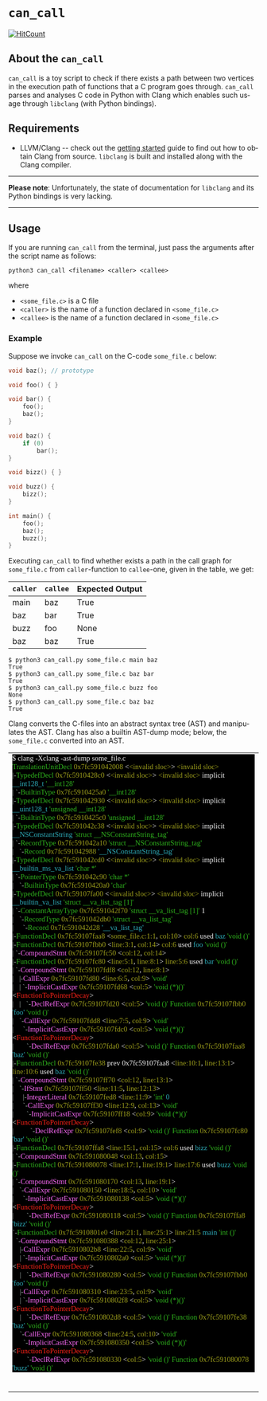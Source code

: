 
# `can_call`

[![HitCount](http://hits.dwyl.com/mc-sdn/can_call.svg)](http://hits.dwyl.com/mc-sdn/can_call)



## About the `can_call`

`can_call` is a toy script to check if there exists a path between two vertices in the execution path of functions that a C program goes through.
`can_call` parses and analyses C code in Python with Clang which enables such usage through `libclang` (with Python bindings).


## Requirements

* LLVM/Clang -- check out the [getting
  started](http://clang.llvm.org/get_started.html) guide to find out how to obtain Clang from source. `libclang` is
  built and installed along with the Clang compiler.

----

**Please note**: Unfortunately, the state of documentation for `libclang` and its Python bindings is very lacking. 

----


## Usage

If you are running `can_call` from the terminal, just pass the arguments after the script name as follows:

```console
python3 can_call <filename> <caller> <callee>
```
where

- `<some_file.c>` is a C file
- `<caller>` is the name of a function declared in `<some_file.c>`
- `<callee>` is the name of a function declared in `<some_file.c>`

### Example


Suppose we invoke `can_call` on the C-code `some_file.c` below: 

```c
void baz(); // prototype

void foo() { }

void bar() {
    foo();
    baz();
}

void baz() {
    if (0)
        bar();
}

void bizz() { }

void buzz() {
    bizz();
}

int main() {
    foo();
    baz();
    buzz();
}
```

Executing `can_call` to find whether exists a path in the call graph for `some_file.c` from `caller`-function to `callee`-one, given in the table, we get:

| `caller`    | `callee` | Expected Output   |
| ----------- | ---------|----------|
| main        | baz      | True      |
| baz         | bar      | True      |
| buzz        | foo      | None      |
| baz         | baz      | True      |


```console
$ python3 can_call.py some_file.c main baz
True
$ python3 can_call.py some_file.c baz bar
True
$ python3 can_call.py some_file.c buzz foo
None
$ python3 can_call.py some_file.c baz baz
True
```

Clang converts the C-files into an abstract syntax tree (AST) and manipulates the AST. 
Clang has also a builtin AST-dump mode; below, the `some_file.c` converted into an AST.


<table>
    <tr>
        <td>
        <html>

<head>
<meta http-equiv=Content-Type content="text/html; charset=utf-8">
<meta name=Generator content="Microsoft Word 15 (filtered)">
<style>
<!--
 /* Font Definitions */
 @font-face
	{font-family:"Cambria Math";
	panose-1:2 4 5 3 5 4 6 3 2 4;}
@font-face
	{font-family:Calibri;
	panose-1:2 15 5 2 2 2 4 3 2 4;}
@font-face
	{font-family:Menlo;
	panose-1:2 11 6 9 3 8 4 2 2 4;}
 /* Style Definitions */
 p.MsoNormal, li.MsoNormal, div.MsoNormal
	{margin:0cm;
	font-size:12.0pt;
	font-family:"Calibri",sans-serif;}
.MsoChpDefault
	{font-family:"Calibri",sans-serif;}
 /* Page Definitions */
 @page WordSection1
	{size:1191.0pt 842.0pt;
	margin:72.0pt 72.0pt 72.0pt 72.0pt;}
div.WordSection1
	{page:WordSection1;}
-->
</style>

</head>

<body lang=EN-GB style='word-wrap:break-word'>

<div class=WordSection1>

<p class=MsoNormal style='background:black;text-autospace:none'><span
style='font-size:11.0pt;font-family:Menlo;color:#F2F2F2'>$ clang -Xclang
-ast-dump some_file.c</span></p>

<p class=MsoNormal style='background:black;text-autospace:none'><span
style='font-size:11.0pt;font-family:Menlo;color:#2FB41D'>TranslationUnitDecl</span><span
style='font-size:11.0pt;font-family:Menlo;color:#9FA01C'> 0x7fc591042008</span><span
style='font-size:11.0pt;font-family:Menlo;color:#F2F2F2'> &lt;</span><span
style='font-size:11.0pt;font-family:Menlo;color:#9FA01C'>&lt;invalid sloc&gt;</span><span
style='font-size:11.0pt;font-family:Menlo;color:#F2F2F2'>&gt; </span><span
style='font-size:11.0pt;font-family:Menlo;color:#9FA01C'>&lt;invalid sloc&gt;</span></p>

<p class=MsoNormal style='background:black;text-autospace:none'><span
style='font-size:11.0pt;font-family:Menlo;color:#A2AFAB'>|-</span><span
style='font-size:11.0pt;font-family:Menlo;color:#2FB41D'>TypedefDecl</span><span
style='font-size:11.0pt;font-family:Menlo;color:#9FA01C'> 0x7fc5910428c0</span><span
style='font-size:11.0pt;font-family:Menlo;color:#F2F2F2'> &lt;</span><span
style='font-size:11.0pt;font-family:Menlo;color:#9FA01C'>&lt;invalid sloc&gt;</span><span
style='font-size:11.0pt;font-family:Menlo;color:#F2F2F2'>&gt; </span><span
style='font-size:11.0pt;font-family:Menlo;color:#9FA01C'>&lt;invalid sloc&gt;</span><span
style='font-size:11.0pt;font-family:Menlo;color:#F2F2F2'> implicit</span><span
style='font-size:11.0pt;font-family:Menlo;color:#2EAEBB'> __int128_t</span><span
style='font-size:11.0pt;font-family:Menlo;color:#F2F2F2'> </span><span
style='font-size:11.0pt;font-family:Menlo;color:#2FB41D'>'__int128'</span></p>

<p class=MsoNormal style='background:black;text-autospace:none'><span
style='font-size:11.0pt;font-family:Menlo;color:#A2AFAB'>| `-</span><span
style='font-size:11.0pt;font-family:Menlo;color:#2FB41D'>BuiltinType</span><span
style='font-size:11.0pt;font-family:Menlo;color:#9FA01C'> 0x7fc5910425a0</span><span
style='font-size:11.0pt;font-family:Menlo;color:#F2F2F2'> </span><span
style='font-size:11.0pt;font-family:Menlo;color:#2FB41D'>'__int128'</span></p>

<p class=MsoNormal style='background:black;text-autospace:none'><span
style='font-size:11.0pt;font-family:Menlo;color:#A2AFAB'>|-</span><span
style='font-size:11.0pt;font-family:Menlo;color:#2FB41D'>TypedefDecl</span><span
style='font-size:11.0pt;font-family:Menlo;color:#9FA01C'> 0x7fc591042930</span><span
style='font-size:11.0pt;font-family:Menlo;color:#F2F2F2'> &lt;</span><span
style='font-size:11.0pt;font-family:Menlo;color:#9FA01C'>&lt;invalid sloc&gt;</span><span
style='font-size:11.0pt;font-family:Menlo;color:#F2F2F2'>&gt; </span><span
style='font-size:11.0pt;font-family:Menlo;color:#9FA01C'>&lt;invalid sloc&gt;</span><span
style='font-size:11.0pt;font-family:Menlo;color:#F2F2F2'> implicit</span><span
style='font-size:11.0pt;font-family:Menlo;color:#2EAEBB'> __uint128_t</span><span
style='font-size:11.0pt;font-family:Menlo;color:#F2F2F2'> </span><span
style='font-size:11.0pt;font-family:Menlo;color:#2FB41D'>'unsigned __int128'</span></p>

<p class=MsoNormal style='background:black;text-autospace:none'><span
style='font-size:11.0pt;font-family:Menlo;color:#A2AFAB'>| `-</span><span
style='font-size:11.0pt;font-family:Menlo;color:#2FB41D'>BuiltinType</span><span
style='font-size:11.0pt;font-family:Menlo;color:#9FA01C'> 0x7fc5910425c0</span><span
style='font-size:11.0pt;font-family:Menlo;color:#F2F2F2'> </span><span
style='font-size:11.0pt;font-family:Menlo;color:#2FB41D'>'unsigned __int128'</span></p>

<p class=MsoNormal style='background:black;text-autospace:none'><span
style='font-size:11.0pt;font-family:Menlo;color:#A2AFAB'>|-</span><span
style='font-size:11.0pt;font-family:Menlo;color:#2FB41D'>TypedefDecl</span><span
style='font-size:11.0pt;font-family:Menlo;color:#9FA01C'> 0x7fc591042c38</span><span
style='font-size:11.0pt;font-family:Menlo;color:#F2F2F2'> &lt;</span><span
style='font-size:11.0pt;font-family:Menlo;color:#9FA01C'>&lt;invalid sloc&gt;</span><span
style='font-size:11.0pt;font-family:Menlo;color:#F2F2F2'>&gt; </span><span
style='font-size:11.0pt;font-family:Menlo;color:#9FA01C'>&lt;invalid sloc&gt;</span><span
style='font-size:11.0pt;font-family:Menlo;color:#F2F2F2'> implicit</span><span
style='font-size:11.0pt;font-family:Menlo;color:#2EAEBB'> __NSConstantString</span><span
style='font-size:11.0pt;font-family:Menlo;color:#F2F2F2'> </span><span
style='font-size:11.0pt;font-family:Menlo;color:#2FB41D'>'struct
__NSConstantString_tag'</span></p>

<p class=MsoNormal style='background:black;text-autospace:none'><span
style='font-size:11.0pt;font-family:Menlo;color:#A2AFAB'>| `-</span><span
style='font-size:11.0pt;font-family:Menlo;color:#2FB41D'>RecordType</span><span
style='font-size:11.0pt;font-family:Menlo;color:#9FA01C'> 0x7fc591042a10</span><span
style='font-size:11.0pt;font-family:Menlo;color:#F2F2F2'> </span><span
style='font-size:11.0pt;font-family:Menlo;color:#2FB41D'>'struct
__NSConstantString_tag'</span></p>

<p class=MsoNormal style='background:black;text-autospace:none'><span
style='font-size:11.0pt;font-family:Menlo;color:#A2AFAB'>|   `-</span><span
style='font-size:11.0pt;font-family:Menlo;color:#2FB41D'>Record</span><span
style='font-size:11.0pt;font-family:Menlo;color:#9FA01C'> 0x7fc591042988</span><span
style='font-size:11.0pt;font-family:Menlo;color:#2EAEBB'>
'__NSConstantString_tag'</span></p>

<p class=MsoNormal style='background:black;text-autospace:none'><span
style='font-size:11.0pt;font-family:Menlo;color:#A2AFAB'>|-</span><span
style='font-size:11.0pt;font-family:Menlo;color:#2FB41D'>TypedefDecl</span><span
style='font-size:11.0pt;font-family:Menlo;color:#9FA01C'> 0x7fc591042cd0</span><span
style='font-size:11.0pt;font-family:Menlo;color:#F2F2F2'> &lt;</span><span
style='font-size:11.0pt;font-family:Menlo;color:#9FA01C'>&lt;invalid sloc&gt;</span><span
style='font-size:11.0pt;font-family:Menlo;color:#F2F2F2'>&gt; </span><span
style='font-size:11.0pt;font-family:Menlo;color:#9FA01C'>&lt;invalid sloc&gt;</span><span
style='font-size:11.0pt;font-family:Menlo;color:#F2F2F2'> implicit</span><span
style='font-size:11.0pt;font-family:Menlo;color:#2EAEBB'> __builtin_ms_va_list</span><span
style='font-size:11.0pt;font-family:Menlo;color:#F2F2F2'> </span><span
style='font-size:11.0pt;font-family:Menlo;color:#2FB41D'>'char *'</span></p>

<p class=MsoNormal style='background:black;text-autospace:none'><span
style='font-size:11.0pt;font-family:Menlo;color:#A2AFAB'>| `-</span><span
style='font-size:11.0pt;font-family:Menlo;color:#2FB41D'>PointerType</span><span
style='font-size:11.0pt;font-family:Menlo;color:#9FA01C'> 0x7fc591042c90</span><span
style='font-size:11.0pt;font-family:Menlo;color:#F2F2F2'> </span><span
style='font-size:11.0pt;font-family:Menlo;color:#2FB41D'>'char *'</span></p>

<p class=MsoNormal style='background:black;text-autospace:none'><span
style='font-size:11.0pt;font-family:Menlo;color:#A2AFAB'>|   `-</span><span
style='font-size:11.0pt;font-family:Menlo;color:#2FB41D'>BuiltinType</span><span
style='font-size:11.0pt;font-family:Menlo;color:#9FA01C'> 0x7fc5910420a0</span><span
style='font-size:11.0pt;font-family:Menlo;color:#F2F2F2'> </span><span
style='font-size:11.0pt;font-family:Menlo;color:#2FB41D'>'char'</span></p>

<p class=MsoNormal style='background:black;text-autospace:none'><span
style='font-size:11.0pt;font-family:Menlo;color:#A2AFAB'>|-</span><span
style='font-size:11.0pt;font-family:Menlo;color:#2FB41D'>TypedefDecl</span><span
style='font-size:11.0pt;font-family:Menlo;color:#9FA01C'> 0x7fc59107fa00</span><span
style='font-size:11.0pt;font-family:Menlo;color:#F2F2F2'> &lt;</span><span
style='font-size:11.0pt;font-family:Menlo;color:#9FA01C'>&lt;invalid sloc&gt;</span><span
style='font-size:11.0pt;font-family:Menlo;color:#F2F2F2'>&gt; </span><span
style='font-size:11.0pt;font-family:Menlo;color:#9FA01C'>&lt;invalid sloc&gt;</span><span
style='font-size:11.0pt;font-family:Menlo;color:#F2F2F2'> implicit</span><span
style='font-size:11.0pt;font-family:Menlo;color:#2EAEBB'> __builtin_va_list</span><span
style='font-size:11.0pt;font-family:Menlo;color:#F2F2F2'> </span><span
style='font-size:11.0pt;font-family:Menlo;color:#2FB41D'>'struct __va_list_tag
[1]'</span></p>

<p class=MsoNormal style='background:black;text-autospace:none'><span
style='font-size:11.0pt;font-family:Menlo;color:#A2AFAB'>| `-</span><span
style='font-size:11.0pt;font-family:Menlo;color:#2FB41D'>ConstantArrayType</span><span
style='font-size:11.0pt;font-family:Menlo;color:#9FA01C'> 0x7fc591042f70</span><span
style='font-size:11.0pt;font-family:Menlo;color:#F2F2F2'> </span><span
style='font-size:11.0pt;font-family:Menlo;color:#2FB41D'>'struct __va_list_tag
[1]'</span><span style='font-size:11.0pt;font-family:Menlo;color:#F2F2F2'> 1 </span></p>

<p class=MsoNormal style='background:black;text-autospace:none'><span
style='font-size:11.0pt;font-family:Menlo;color:#A2AFAB'>|   `-</span><span
style='font-size:11.0pt;font-family:Menlo;color:#2FB41D'>RecordType</span><span
style='font-size:11.0pt;font-family:Menlo;color:#9FA01C'> 0x7fc591042db0</span><span
style='font-size:11.0pt;font-family:Menlo;color:#F2F2F2'> </span><span
style='font-size:11.0pt;font-family:Menlo;color:#2FB41D'>'struct __va_list_tag'</span></p>

<p class=MsoNormal style='background:black;text-autospace:none'><span
style='font-size:11.0pt;font-family:Menlo;color:#A2AFAB'>|     `-</span><span
style='font-size:11.0pt;font-family:Menlo;color:#2FB41D'>Record</span><span
style='font-size:11.0pt;font-family:Menlo;color:#9FA01C'> 0x7fc591042d28</span><span
style='font-size:11.0pt;font-family:Menlo;color:#2EAEBB'> '__va_list_tag'</span></p>

<p class=MsoNormal style='background:black;text-autospace:none'><span
style='font-size:11.0pt;font-family:Menlo;color:#A2AFAB'>|-</span><span
style='font-size:11.0pt;font-family:Menlo;color:#2FB41D'>FunctionDecl</span><span
style='font-size:11.0pt;font-family:Menlo;color:#9FA01C'> 0x7fc59107faa8</span><span
style='font-size:11.0pt;font-family:Menlo;color:#F2F2F2'> &lt;</span><span
style='font-size:11.0pt;font-family:Menlo;color:#9FA01C'>some_file.c:1:1</span><span
style='font-size:11.0pt;font-family:Menlo;color:#F2F2F2'>, </span><span
style='font-size:11.0pt;font-family:Menlo;color:#9FA01C'>col:10</span><span
style='font-size:11.0pt;font-family:Menlo;color:#F2F2F2'>&gt; </span><span
style='font-size:11.0pt;font-family:Menlo;color:#9FA01C'>col:6</span><span
style='font-size:11.0pt;font-family:Menlo;color:#F2F2F2'> used</span><span
style='font-size:11.0pt;font-family:Menlo;color:#2EAEBB'> baz</span><span
style='font-size:11.0pt;font-family:Menlo;color:#F2F2F2'> </span><span
style='font-size:11.0pt;font-family:Menlo;color:#2FB41D'>'void ()'</span></p>

<p class=MsoNormal style='background:black;text-autospace:none'><span
style='font-size:11.0pt;font-family:Menlo;color:#A2AFAB'>|-</span><span
style='font-size:11.0pt;font-family:Menlo;color:#2FB41D'>FunctionDecl</span><span
style='font-size:11.0pt;font-family:Menlo;color:#9FA01C'> 0x7fc59107fbb0</span><span
style='font-size:11.0pt;font-family:Menlo;color:#F2F2F2'> &lt;</span><span
style='font-size:11.0pt;font-family:Menlo;color:#9FA01C'>line:3:1</span><span
style='font-size:11.0pt;font-family:Menlo;color:#F2F2F2'>, </span><span
style='font-size:11.0pt;font-family:Menlo;color:#9FA01C'>col:14</span><span
style='font-size:11.0pt;font-family:Menlo;color:#F2F2F2'>&gt; </span><span
style='font-size:11.0pt;font-family:Menlo;color:#9FA01C'>col:6</span><span
style='font-size:11.0pt;font-family:Menlo;color:#F2F2F2'> used</span><span
style='font-size:11.0pt;font-family:Menlo;color:#2EAEBB'> foo</span><span
style='font-size:11.0pt;font-family:Menlo;color:#F2F2F2'> </span><span
style='font-size:11.0pt;font-family:Menlo;color:#2FB41D'>'void ()'</span></p>

<p class=MsoNormal style='background:black;text-autospace:none'><span
style='font-size:11.0pt;font-family:Menlo;color:#A2AFAB'>| `-</span><span
style='font-size:11.0pt;font-family:Menlo;color:#FC6AF8'>CompoundStmt</span><span
style='font-size:11.0pt;font-family:Menlo;color:#9FA01C'> 0x7fc59107fc50</span><span
style='font-size:11.0pt;font-family:Menlo;color:#F2F2F2'> &lt;</span><span
style='font-size:11.0pt;font-family:Menlo;color:#9FA01C'>col:12</span><span
style='font-size:11.0pt;font-family:Menlo;color:#F2F2F2'>, </span><span
style='font-size:11.0pt;font-family:Menlo;color:#9FA01C'>col:14</span><span
style='font-size:11.0pt;font-family:Menlo;color:#F2F2F2'>&gt;</span></p>

<p class=MsoNormal style='background:black;text-autospace:none'><span
style='font-size:11.0pt;font-family:Menlo;color:#A2AFAB'>|-</span><span
style='font-size:11.0pt;font-family:Menlo;color:#2FB41D'>FunctionDecl</span><span
style='font-size:11.0pt;font-family:Menlo;color:#9FA01C'> 0x7fc59107fc80</span><span
style='font-size:11.0pt;font-family:Menlo;color:#F2F2F2'> &lt;</span><span
style='font-size:11.0pt;font-family:Menlo;color:#9FA01C'>line:5:1</span><span
style='font-size:11.0pt;font-family:Menlo;color:#F2F2F2'>, </span><span
style='font-size:11.0pt;font-family:Menlo;color:#9FA01C'>line:8:1</span><span
style='font-size:11.0pt;font-family:Menlo;color:#F2F2F2'>&gt; </span><span
style='font-size:11.0pt;font-family:Menlo;color:#9FA01C'>line:5:6</span><span
style='font-size:11.0pt;font-family:Menlo;color:#F2F2F2'> used</span><span
style='font-size:11.0pt;font-family:Menlo;color:#2EAEBB'> bar</span><span
style='font-size:11.0pt;font-family:Menlo;color:#F2F2F2'> </span><span
style='font-size:11.0pt;font-family:Menlo;color:#2FB41D'>'void ()'</span></p>

<p class=MsoNormal style='background:black;text-autospace:none'><span
style='font-size:11.0pt;font-family:Menlo;color:#A2AFAB'>| `-</span><span
style='font-size:11.0pt;font-family:Menlo;color:#FC6AF8'>CompoundStmt</span><span
style='font-size:11.0pt;font-family:Menlo;color:#9FA01C'> 0x7fc59107fdf8</span><span
style='font-size:11.0pt;font-family:Menlo;color:#F2F2F2'> &lt;</span><span
style='font-size:11.0pt;font-family:Menlo;color:#9FA01C'>col:12</span><span
style='font-size:11.0pt;font-family:Menlo;color:#F2F2F2'>, </span><span
style='font-size:11.0pt;font-family:Menlo;color:#9FA01C'>line:8:1</span><span
style='font-size:11.0pt;font-family:Menlo;color:#F2F2F2'>&gt;</span></p>

<p class=MsoNormal style='background:black;text-autospace:none'><span
style='font-size:11.0pt;font-family:Menlo;color:#A2AFAB'>|   |-</span><span
style='font-size:11.0pt;font-family:Menlo;color:#FC6AF8'>CallExpr</span><span
style='font-size:11.0pt;font-family:Menlo;color:#9FA01C'> 0x7fc59107fd80</span><span
style='font-size:11.0pt;font-family:Menlo;color:#F2F2F2'> &lt;</span><span
style='font-size:11.0pt;font-family:Menlo;color:#9FA01C'>line:6:5</span><span
style='font-size:11.0pt;font-family:Menlo;color:#F2F2F2'>, </span><span
style='font-size:11.0pt;font-family:Menlo;color:#9FA01C'>col:9</span><span
style='font-size:11.0pt;font-family:Menlo;color:#F2F2F2'>&gt; </span><span
style='font-size:11.0pt;font-family:Menlo;color:#2FB41D'>'void'</span></p>

<p class=MsoNormal style='background:black;text-autospace:none'><span
style='font-size:11.0pt;font-family:Menlo;color:#A2AFAB'>|   | `-</span><span
style='font-size:11.0pt;font-family:Menlo;color:#FC6AF8'>ImplicitCastExpr</span><span
style='font-size:11.0pt;font-family:Menlo;color:#9FA01C'> 0x7fc59107fd68</span><span
style='font-size:11.0pt;font-family:Menlo;color:#F2F2F2'> &lt;</span><span
style='font-size:11.0pt;font-family:Menlo;color:#9FA01C'>col:5</span><span
style='font-size:11.0pt;font-family:Menlo;color:#F2F2F2'>&gt; </span><span
style='font-size:11.0pt;font-family:Menlo;color:#2FB41D'>'void (*)()'</span><span
style='font-size:11.0pt;font-family:Menlo;color:#F2F2F2'> &lt;</span><span
style='font-size:11.0pt;font-family:Menlo;color:#FC2218'>FunctionToPointerDecay</span><span
style='font-size:11.0pt;font-family:Menlo;color:#F2F2F2'>&gt;</span></p>

<p class=MsoNormal style='background:black;text-autospace:none'><span
style='font-size:11.0pt;font-family:Menlo;color:#A2AFAB'>|   |   `-</span><span
style='font-size:11.0pt;font-family:Menlo;color:#FC6AF8'>DeclRefExpr</span><span
style='font-size:11.0pt;font-family:Menlo;color:#9FA01C'> 0x7fc59107fd20</span><span
style='font-size:11.0pt;font-family:Menlo;color:#F2F2F2'> &lt;</span><span
style='font-size:11.0pt;font-family:Menlo;color:#9FA01C'>col:5</span><span
style='font-size:11.0pt;font-family:Menlo;color:#F2F2F2'>&gt; </span><span
style='font-size:11.0pt;font-family:Menlo;color:#2FB41D'>'void ()'</span><span
style='font-size:11.0pt;font-family:Menlo;color:#F2F2F2'> </span><span
style='font-size:11.0pt;font-family:Menlo;color:#2FB41D'>Function</span><span
style='font-size:11.0pt;font-family:Menlo;color:#9FA01C'> 0x7fc59107fbb0</span><span
style='font-size:11.0pt;font-family:Menlo;color:#2EAEBB'> 'foo'</span><span
style='font-size:11.0pt;font-family:Menlo;color:#F2F2F2'> </span><span
style='font-size:11.0pt;font-family:Menlo;color:#2FB41D'>'void ()'</span></p>

<p class=MsoNormal style='background:black;text-autospace:none'><span
style='font-size:11.0pt;font-family:Menlo;color:#A2AFAB'>|   `-</span><span
style='font-size:11.0pt;font-family:Menlo;color:#FC6AF8'>CallExpr</span><span
style='font-size:11.0pt;font-family:Menlo;color:#9FA01C'> 0x7fc59107fdd8</span><span
style='font-size:11.0pt;font-family:Menlo;color:#F2F2F2'> &lt;</span><span
style='font-size:11.0pt;font-family:Menlo;color:#9FA01C'>line:7:5</span><span
style='font-size:11.0pt;font-family:Menlo;color:#F2F2F2'>, </span><span
style='font-size:11.0pt;font-family:Menlo;color:#9FA01C'>col:9</span><span
style='font-size:11.0pt;font-family:Menlo;color:#F2F2F2'>&gt; </span><span
style='font-size:11.0pt;font-family:Menlo;color:#2FB41D'>'void'</span></p>

<p class=MsoNormal style='background:black;text-autospace:none'><span
style='font-size:11.0pt;font-family:Menlo;color:#A2AFAB'>|     `-</span><span
style='font-size:11.0pt;font-family:Menlo;color:#FC6AF8'>ImplicitCastExpr</span><span
style='font-size:11.0pt;font-family:Menlo;color:#9FA01C'> 0x7fc59107fdc0</span><span
style='font-size:11.0pt;font-family:Menlo;color:#F2F2F2'> &lt;</span><span
style='font-size:11.0pt;font-family:Menlo;color:#9FA01C'>col:5</span><span
style='font-size:11.0pt;font-family:Menlo;color:#F2F2F2'>&gt; </span><span
style='font-size:11.0pt;font-family:Menlo;color:#2FB41D'>'void (*)()'</span><span
style='font-size:11.0pt;font-family:Menlo;color:#F2F2F2'> &lt;</span><span
style='font-size:11.0pt;font-family:Menlo;color:#FC2218'>FunctionToPointerDecay</span><span
style='font-size:11.0pt;font-family:Menlo;color:#F2F2F2'>&gt;</span></p>

<p class=MsoNormal style='background:black;text-autospace:none'><span
style='font-size:11.0pt;font-family:Menlo;color:#A2AFAB'>|       `-</span><span
style='font-size:11.0pt;font-family:Menlo;color:#FC6AF8'>DeclRefExpr</span><span
style='font-size:11.0pt;font-family:Menlo;color:#9FA01C'> 0x7fc59107fda0</span><span
style='font-size:11.0pt;font-family:Menlo;color:#F2F2F2'> &lt;</span><span
style='font-size:11.0pt;font-family:Menlo;color:#9FA01C'>col:5</span><span
style='font-size:11.0pt;font-family:Menlo;color:#F2F2F2'>&gt; </span><span
style='font-size:11.0pt;font-family:Menlo;color:#2FB41D'>'void ()'</span><span
style='font-size:11.0pt;font-family:Menlo;color:#F2F2F2'> </span><span
style='font-size:11.0pt;font-family:Menlo;color:#2FB41D'>Function</span><span
style='font-size:11.0pt;font-family:Menlo;color:#9FA01C'> 0x7fc59107faa8</span><span
style='font-size:11.0pt;font-family:Menlo;color:#2EAEBB'> 'baz'</span><span
style='font-size:11.0pt;font-family:Menlo;color:#F2F2F2'> </span><span
style='font-size:11.0pt;font-family:Menlo;color:#2FB41D'>'void ()'</span></p>

<p class=MsoNormal style='background:black;text-autospace:none'><span
style='font-size:11.0pt;font-family:Menlo;color:#A2AFAB'>|-</span><span
style='font-size:11.0pt;font-family:Menlo;color:#2FB41D'>FunctionDecl</span><span
style='font-size:11.0pt;font-family:Menlo;color:#9FA01C'> 0x7fc59107fe38</span><span
style='font-size:11.0pt;font-family:Menlo;color:#F2F2F2'> prev 0x7fc59107faa8
&lt;</span><span style='font-size:11.0pt;font-family:Menlo;color:#9FA01C'>line:10:1</span><span
style='font-size:11.0pt;font-family:Menlo;color:#F2F2F2'>, </span><span
style='font-size:11.0pt;font-family:Menlo;color:#9FA01C'>line:13:1</span><span
style='font-size:11.0pt;font-family:Menlo;color:#F2F2F2'>&gt; </span><span
style='font-size:11.0pt;font-family:Menlo;color:#9FA01C'>line:10:6</span><span
style='font-size:11.0pt;font-family:Menlo;color:#F2F2F2'> used</span><span
style='font-size:11.0pt;font-family:Menlo;color:#2EAEBB'> baz</span><span
style='font-size:11.0pt;font-family:Menlo;color:#F2F2F2'> </span><span
style='font-size:11.0pt;font-family:Menlo;color:#2FB41D'>'void ()'</span></p>

<p class=MsoNormal style='background:black;text-autospace:none'><span
style='font-size:11.0pt;font-family:Menlo;color:#A2AFAB'>| `-</span><span
style='font-size:11.0pt;font-family:Menlo;color:#FC6AF8'>CompoundStmt</span><span
style='font-size:11.0pt;font-family:Menlo;color:#9FA01C'> 0x7fc59107ff70</span><span
style='font-size:11.0pt;font-family:Menlo;color:#F2F2F2'> &lt;</span><span
style='font-size:11.0pt;font-family:Menlo;color:#9FA01C'>col:12</span><span
style='font-size:11.0pt;font-family:Menlo;color:#F2F2F2'>, </span><span
style='font-size:11.0pt;font-family:Menlo;color:#9FA01C'>line:13:1</span><span
style='font-size:11.0pt;font-family:Menlo;color:#F2F2F2'>&gt;</span></p>

<p class=MsoNormal style='background:black;text-autospace:none'><span
style='font-size:11.0pt;font-family:Menlo;color:#A2AFAB'>|   `-</span><span
style='font-size:11.0pt;font-family:Menlo;color:#FC6AF8'>IfStmt</span><span
style='font-size:11.0pt;font-family:Menlo;color:#9FA01C'> 0x7fc59107ff50</span><span
style='font-size:11.0pt;font-family:Menlo;color:#F2F2F2'> &lt;</span><span
style='font-size:11.0pt;font-family:Menlo;color:#9FA01C'>line:11:5</span><span
style='font-size:11.0pt;font-family:Menlo;color:#F2F2F2'>, </span><span
style='font-size:11.0pt;font-family:Menlo;color:#9FA01C'>line:12:13</span><span
style='font-size:11.0pt;font-family:Menlo;color:#F2F2F2'>&gt;</span></p>

<p class=MsoNormal style='background:black;text-autospace:none'><span
style='font-size:11.0pt;font-family:Menlo;color:#A2AFAB'>|     |-</span><span
style='font-size:11.0pt;font-family:Menlo;color:#FC6AF8'>IntegerLiteral</span><span
style='font-size:11.0pt;font-family:Menlo;color:#9FA01C'> 0x7fc59107fed8</span><span
style='font-size:11.0pt;font-family:Menlo;color:#F2F2F2'> &lt;</span><span
style='font-size:11.0pt;font-family:Menlo;color:#9FA01C'>line:11:9</span><span
style='font-size:11.0pt;font-family:Menlo;color:#F2F2F2'>&gt; </span><span
style='font-size:11.0pt;font-family:Menlo;color:#2FB41D'>'int'</span><span
style='font-size:11.0pt;font-family:Menlo;color:#2EAEBB'> 0</span></p>

<p class=MsoNormal style='background:black;text-autospace:none'><span
style='font-size:11.0pt;font-family:Menlo;color:#A2AFAB'>|     `-</span><span
style='font-size:11.0pt;font-family:Menlo;color:#FC6AF8'>CallExpr</span><span
style='font-size:11.0pt;font-family:Menlo;color:#9FA01C'> 0x7fc59107ff30</span><span
style='font-size:11.0pt;font-family:Menlo;color:#F2F2F2'> &lt;</span><span
style='font-size:11.0pt;font-family:Menlo;color:#9FA01C'>line:12:9</span><span
style='font-size:11.0pt;font-family:Menlo;color:#F2F2F2'>, </span><span
style='font-size:11.0pt;font-family:Menlo;color:#9FA01C'>col:13</span><span
style='font-size:11.0pt;font-family:Menlo;color:#F2F2F2'>&gt; </span><span
style='font-size:11.0pt;font-family:Menlo;color:#2FB41D'>'void'</span></p>

<p class=MsoNormal style='background:black;text-autospace:none'><span
style='font-size:11.0pt;font-family:Menlo;color:#A2AFAB'>|       `-</span><span
style='font-size:11.0pt;font-family:Menlo;color:#FC6AF8'>ImplicitCastExpr</span><span
style='font-size:11.0pt;font-family:Menlo;color:#9FA01C'> 0x7fc59107ff18</span><span
style='font-size:11.0pt;font-family:Menlo;color:#F2F2F2'> &lt;</span><span
style='font-size:11.0pt;font-family:Menlo;color:#9FA01C'>col:9</span><span
style='font-size:11.0pt;font-family:Menlo;color:#F2F2F2'>&gt; </span><span
style='font-size:11.0pt;font-family:Menlo;color:#2FB41D'>'void (*)()'</span><span
style='font-size:11.0pt;font-family:Menlo;color:#F2F2F2'> &lt;</span><span
style='font-size:11.0pt;font-family:Menlo;color:#FC2218'>FunctionToPointerDecay</span><span
style='font-size:11.0pt;font-family:Menlo;color:#F2F2F2'>&gt;</span></p>

<p class=MsoNormal style='background:black;text-autospace:none'><span
style='font-size:11.0pt;font-family:Menlo;color:#A2AFAB'>|         `-</span><span
style='font-size:11.0pt;font-family:Menlo;color:#FC6AF8'>DeclRefExpr</span><span
style='font-size:11.0pt;font-family:Menlo;color:#9FA01C'> 0x7fc59107fef8</span><span
style='font-size:11.0pt;font-family:Menlo;color:#F2F2F2'> &lt;</span><span
style='font-size:11.0pt;font-family:Menlo;color:#9FA01C'>col:9</span><span
style='font-size:11.0pt;font-family:Menlo;color:#F2F2F2'>&gt; </span><span
style='font-size:11.0pt;font-family:Menlo;color:#2FB41D'>'void ()'</span><span
style='font-size:11.0pt;font-family:Menlo;color:#F2F2F2'> </span><span
style='font-size:11.0pt;font-family:Menlo;color:#2FB41D'>Function</span><span
style='font-size:11.0pt;font-family:Menlo;color:#9FA01C'> 0x7fc59107fc80</span><span
style='font-size:11.0pt;font-family:Menlo;color:#2EAEBB'> 'bar'</span><span
style='font-size:11.0pt;font-family:Menlo;color:#F2F2F2'> </span><span
style='font-size:11.0pt;font-family:Menlo;color:#2FB41D'>'void ()'</span></p>

<p class=MsoNormal style='background:black;text-autospace:none'><span
style='font-size:11.0pt;font-family:Menlo;color:#A2AFAB'>|-</span><span
style='font-size:11.0pt;font-family:Menlo;color:#2FB41D'>FunctionDecl</span><span
style='font-size:11.0pt;font-family:Menlo;color:#9FA01C'> 0x7fc59107ffa8</span><span
style='font-size:11.0pt;font-family:Menlo;color:#F2F2F2'> &lt;</span><span
style='font-size:11.0pt;font-family:Menlo;color:#9FA01C'>line:15:1</span><span
style='font-size:11.0pt;font-family:Menlo;color:#F2F2F2'>, </span><span
style='font-size:11.0pt;font-family:Menlo;color:#9FA01C'>col:15</span><span
style='font-size:11.0pt;font-family:Menlo;color:#F2F2F2'>&gt; </span><span
style='font-size:11.0pt;font-family:Menlo;color:#9FA01C'>col:6</span><span
style='font-size:11.0pt;font-family:Menlo;color:#F2F2F2'> used</span><span
style='font-size:11.0pt;font-family:Menlo;color:#2EAEBB'> bizz</span><span
style='font-size:11.0pt;font-family:Menlo;color:#F2F2F2'> </span><span
style='font-size:11.0pt;font-family:Menlo;color:#2FB41D'>'void ()'</span></p>

<p class=MsoNormal style='background:black;text-autospace:none'><span
style='font-size:11.0pt;font-family:Menlo;color:#A2AFAB'>| `-</span><span
style='font-size:11.0pt;font-family:Menlo;color:#FC6AF8'>CompoundStmt</span><span
style='font-size:11.0pt;font-family:Menlo;color:#9FA01C'> 0x7fc591080048</span><span
style='font-size:11.0pt;font-family:Menlo;color:#F2F2F2'> &lt;</span><span
style='font-size:11.0pt;font-family:Menlo;color:#9FA01C'>col:13</span><span
style='font-size:11.0pt;font-family:Menlo;color:#F2F2F2'>, </span><span
style='font-size:11.0pt;font-family:Menlo;color:#9FA01C'>col:15</span><span
style='font-size:11.0pt;font-family:Menlo;color:#F2F2F2'>&gt;</span></p>

<p class=MsoNormal style='background:black;text-autospace:none'><span
style='font-size:11.0pt;font-family:Menlo;color:#A2AFAB'>|-</span><span
style='font-size:11.0pt;font-family:Menlo;color:#2FB41D'>FunctionDecl</span><span
style='font-size:11.0pt;font-family:Menlo;color:#9FA01C'> 0x7fc591080078</span><span
style='font-size:11.0pt;font-family:Menlo;color:#F2F2F2'> &lt;</span><span
style='font-size:11.0pt;font-family:Menlo;color:#9FA01C'>line:17:1</span><span
style='font-size:11.0pt;font-family:Menlo;color:#F2F2F2'>, </span><span
style='font-size:11.0pt;font-family:Menlo;color:#9FA01C'>line:19:1</span><span
style='font-size:11.0pt;font-family:Menlo;color:#F2F2F2'>&gt; </span><span
style='font-size:11.0pt;font-family:Menlo;color:#9FA01C'>line:17:6</span><span
style='font-size:11.0pt;font-family:Menlo;color:#F2F2F2'> used</span><span
style='font-size:11.0pt;font-family:Menlo;color:#2EAEBB'> buzz</span><span
style='font-size:11.0pt;font-family:Menlo;color:#F2F2F2'> </span><span
style='font-size:11.0pt;font-family:Menlo;color:#2FB41D'>'void ()'</span></p>

<p class=MsoNormal style='background:black;text-autospace:none'><span
style='font-size:11.0pt;font-family:Menlo;color:#A2AFAB'>| `-</span><span
style='font-size:11.0pt;font-family:Menlo;color:#FC6AF8'>CompoundStmt</span><span
style='font-size:11.0pt;font-family:Menlo;color:#9FA01C'> 0x7fc591080170</span><span
style='font-size:11.0pt;font-family:Menlo;color:#F2F2F2'> &lt;</span><span
style='font-size:11.0pt;font-family:Menlo;color:#9FA01C'>col:13</span><span
style='font-size:11.0pt;font-family:Menlo;color:#F2F2F2'>, </span><span
style='font-size:11.0pt;font-family:Menlo;color:#9FA01C'>line:19:1</span><span
style='font-size:11.0pt;font-family:Menlo;color:#F2F2F2'>&gt;</span></p>

<p class=MsoNormal style='background:black;text-autospace:none'><span
style='font-size:11.0pt;font-family:Menlo;color:#A2AFAB'>|   `-</span><span
style='font-size:11.0pt;font-family:Menlo;color:#FC6AF8'>CallExpr</span><span
style='font-size:11.0pt;font-family:Menlo;color:#9FA01C'> 0x7fc591080150</span><span
style='font-size:11.0pt;font-family:Menlo;color:#F2F2F2'> &lt;</span><span
style='font-size:11.0pt;font-family:Menlo;color:#9FA01C'>line:18:5</span><span
style='font-size:11.0pt;font-family:Menlo;color:#F2F2F2'>, </span><span
style='font-size:11.0pt;font-family:Menlo;color:#9FA01C'>col:10</span><span
style='font-size:11.0pt;font-family:Menlo;color:#F2F2F2'>&gt; </span><span
style='font-size:11.0pt;font-family:Menlo;color:#2FB41D'>'void'</span></p>

<p class=MsoNormal style='background:black;text-autospace:none'><span
style='font-size:11.0pt;font-family:Menlo;color:#A2AFAB'>|     `-</span><span
style='font-size:11.0pt;font-family:Menlo;color:#FC6AF8'>ImplicitCastExpr</span><span
style='font-size:11.0pt;font-family:Menlo;color:#9FA01C'> 0x7fc591080138</span><span
style='font-size:11.0pt;font-family:Menlo;color:#F2F2F2'> &lt;</span><span
style='font-size:11.0pt;font-family:Menlo;color:#9FA01C'>col:5</span><span
style='font-size:11.0pt;font-family:Menlo;color:#F2F2F2'>&gt; </span><span
style='font-size:11.0pt;font-family:Menlo;color:#2FB41D'>'void (*)()'</span><span
style='font-size:11.0pt;font-family:Menlo;color:#F2F2F2'> &lt;</span><span
style='font-size:11.0pt;font-family:Menlo;color:#FC2218'>FunctionToPointerDecay</span><span
style='font-size:11.0pt;font-family:Menlo;color:#F2F2F2'>&gt;</span></p>

<p class=MsoNormal style='background:black;text-autospace:none'><span
style='font-size:11.0pt;font-family:Menlo;color:#A2AFAB'>|       `-</span><span
style='font-size:11.0pt;font-family:Menlo;color:#FC6AF8'>DeclRefExpr</span><span
style='font-size:11.0pt;font-family:Menlo;color:#9FA01C'> 0x7fc591080118</span><span
style='font-size:11.0pt;font-family:Menlo;color:#F2F2F2'> &lt;</span><span
style='font-size:11.0pt;font-family:Menlo;color:#9FA01C'>col:5</span><span
style='font-size:11.0pt;font-family:Menlo;color:#F2F2F2'>&gt; </span><span
style='font-size:11.0pt;font-family:Menlo;color:#2FB41D'>'void ()'</span><span
style='font-size:11.0pt;font-family:Menlo;color:#F2F2F2'> </span><span
style='font-size:11.0pt;font-family:Menlo;color:#2FB41D'>Function</span><span
style='font-size:11.0pt;font-family:Menlo;color:#9FA01C'> 0x7fc59107ffa8</span><span
style='font-size:11.0pt;font-family:Menlo;color:#2EAEBB'> 'bizz'</span><span
style='font-size:11.0pt;font-family:Menlo;color:#F2F2F2'> </span><span
style='font-size:11.0pt;font-family:Menlo;color:#2FB41D'>'void ()'</span></p>

<p class=MsoNormal style='background:black;text-autospace:none'><span
style='font-size:11.0pt;font-family:Menlo;color:#A2AFAB'>`-</span><span
style='font-size:11.0pt;font-family:Menlo;color:#2FB41D'>FunctionDecl</span><span
style='font-size:11.0pt;font-family:Menlo;color:#9FA01C'> 0x7fc5910801e0</span><span
style='font-size:11.0pt;font-family:Menlo;color:#F2F2F2'> &lt;</span><span
style='font-size:11.0pt;font-family:Menlo;color:#9FA01C'>line:21:1</span><span
style='font-size:11.0pt;font-family:Menlo;color:#F2F2F2'>, </span><span
style='font-size:11.0pt;font-family:Menlo;color:#9FA01C'>line:25:1</span><span
style='font-size:11.0pt;font-family:Menlo;color:#F2F2F2'>&gt; </span><span
style='font-size:11.0pt;font-family:Menlo;color:#9FA01C'>line:21:5</span><span
style='font-size:11.0pt;font-family:Menlo;color:#2EAEBB'> main</span><span
style='font-size:11.0pt;font-family:Menlo;color:#F2F2F2'> </span><span
style='font-size:11.0pt;font-family:Menlo;color:#2FB41D'>'int ()'</span></p>

<p class=MsoNormal style='background:black;text-autospace:none'><span
style='font-size:11.0pt;font-family:Menlo;color:#A2AFAB'>  `-</span><span
style='font-size:11.0pt;font-family:Menlo;color:#FC6AF8'>CompoundStmt</span><span
style='font-size:11.0pt;font-family:Menlo;color:#9FA01C'> 0x7fc591080388</span><span
style='font-size:11.0pt;font-family:Menlo;color:#F2F2F2'> &lt;</span><span
style='font-size:11.0pt;font-family:Menlo;color:#9FA01C'>col:12</span><span
style='font-size:11.0pt;font-family:Menlo;color:#F2F2F2'>, </span><span
style='font-size:11.0pt;font-family:Menlo;color:#9FA01C'>line:25:1</span><span
style='font-size:11.0pt;font-family:Menlo;color:#F2F2F2'>&gt;</span></p>

<p class=MsoNormal style='background:black;text-autospace:none'><span
style='font-size:11.0pt;font-family:Menlo;color:#A2AFAB'>    |-</span><span
style='font-size:11.0pt;font-family:Menlo;color:#FC6AF8'>CallExpr</span><span
style='font-size:11.0pt;font-family:Menlo;color:#9FA01C'> 0x7fc5910802b8</span><span
style='font-size:11.0pt;font-family:Menlo;color:#F2F2F2'> &lt;</span><span
style='font-size:11.0pt;font-family:Menlo;color:#9FA01C'>line:22:5</span><span
style='font-size:11.0pt;font-family:Menlo;color:#F2F2F2'>, </span><span
style='font-size:11.0pt;font-family:Menlo;color:#9FA01C'>col:9</span><span
style='font-size:11.0pt;font-family:Menlo;color:#F2F2F2'>&gt; </span><span
style='font-size:11.0pt;font-family:Menlo;color:#2FB41D'>'void'</span></p>

<p class=MsoNormal style='background:black;text-autospace:none'><span
style='font-size:11.0pt;font-family:Menlo;color:#A2AFAB'>    | `-</span><span
style='font-size:11.0pt;font-family:Menlo;color:#FC6AF8'>ImplicitCastExpr</span><span
style='font-size:11.0pt;font-family:Menlo;color:#9FA01C'> 0x7fc5910802a0</span><span
style='font-size:11.0pt;font-family:Menlo;color:#F2F2F2'> &lt;</span><span
style='font-size:11.0pt;font-family:Menlo;color:#9FA01C'>col:5</span><span
style='font-size:11.0pt;font-family:Menlo;color:#F2F2F2'>&gt; </span><span
style='font-size:11.0pt;font-family:Menlo;color:#2FB41D'>'void (*)()'</span><span
style='font-size:11.0pt;font-family:Menlo;color:#F2F2F2'> &lt;</span><span
style='font-size:11.0pt;font-family:Menlo;color:#FC2218'>FunctionToPointerDecay</span><span
style='font-size:11.0pt;font-family:Menlo;color:#F2F2F2'>&gt;</span></p>

<p class=MsoNormal style='background:black;text-autospace:none'><span
style='font-size:11.0pt;font-family:Menlo;color:#A2AFAB'>    |   `-</span><span
style='font-size:11.0pt;font-family:Menlo;color:#FC6AF8'>DeclRefExpr</span><span
style='font-size:11.0pt;font-family:Menlo;color:#9FA01C'> 0x7fc591080280</span><span
style='font-size:11.0pt;font-family:Menlo;color:#F2F2F2'> &lt;</span><span
style='font-size:11.0pt;font-family:Menlo;color:#9FA01C'>col:5</span><span
style='font-size:11.0pt;font-family:Menlo;color:#F2F2F2'>&gt; </span><span
style='font-size:11.0pt;font-family:Menlo;color:#2FB41D'>'void ()'</span><span
style='font-size:11.0pt;font-family:Menlo;color:#F2F2F2'> </span><span
style='font-size:11.0pt;font-family:Menlo;color:#2FB41D'>Function</span><span
style='font-size:11.0pt;font-family:Menlo;color:#9FA01C'> 0x7fc59107fbb0</span><span
style='font-size:11.0pt;font-family:Menlo;color:#2EAEBB'> 'foo'</span><span
style='font-size:11.0pt;font-family:Menlo;color:#F2F2F2'> </span><span
style='font-size:11.0pt;font-family:Menlo;color:#2FB41D'>'void ()'</span></p>

<p class=MsoNormal style='background:black;text-autospace:none'><span
style='font-size:11.0pt;font-family:Menlo;color:#A2AFAB'>    |-</span><span
style='font-size:11.0pt;font-family:Menlo;color:#FC6AF8'>CallExpr</span><span
style='font-size:11.0pt;font-family:Menlo;color:#9FA01C'> 0x7fc591080310</span><span
style='font-size:11.0pt;font-family:Menlo;color:#F2F2F2'> &lt;</span><span
style='font-size:11.0pt;font-family:Menlo;color:#9FA01C'>line:23:5</span><span
style='font-size:11.0pt;font-family:Menlo;color:#F2F2F2'>, </span><span
style='font-size:11.0pt;font-family:Menlo;color:#9FA01C'>col:9</span><span
style='font-size:11.0pt;font-family:Menlo;color:#F2F2F2'>&gt; </span><span
style='font-size:11.0pt;font-family:Menlo;color:#2FB41D'>'void'</span></p>

<p class=MsoNormal style='background:black;text-autospace:none'><span
style='font-size:11.0pt;font-family:Menlo;color:#A2AFAB'>    | `-</span><span
style='font-size:11.0pt;font-family:Menlo;color:#FC6AF8'>ImplicitCastExpr</span><span
style='font-size:11.0pt;font-family:Menlo;color:#9FA01C'> 0x7fc5910802f8</span><span
style='font-size:11.0pt;font-family:Menlo;color:#F2F2F2'> &lt;</span><span
style='font-size:11.0pt;font-family:Menlo;color:#9FA01C'>col:5</span><span
style='font-size:11.0pt;font-family:Menlo;color:#F2F2F2'>&gt; </span><span
style='font-size:11.0pt;font-family:Menlo;color:#2FB41D'>'void (*)()'</span><span
style='font-size:11.0pt;font-family:Menlo;color:#F2F2F2'> &lt;</span><span
style='font-size:11.0pt;font-family:Menlo;color:#FC2218'>FunctionToPointerDecay</span><span
style='font-size:11.0pt;font-family:Menlo;color:#F2F2F2'>&gt;</span></p>

<p class=MsoNormal style='background:black;text-autospace:none'><span
style='font-size:11.0pt;font-family:Menlo;color:#A2AFAB'>    |   `-</span><span
style='font-size:11.0pt;font-family:Menlo;color:#FC6AF8'>DeclRefExpr</span><span
style='font-size:11.0pt;font-family:Menlo;color:#9FA01C'> 0x7fc5910802d8</span><span
style='font-size:11.0pt;font-family:Menlo;color:#F2F2F2'> &lt;</span><span
style='font-size:11.0pt;font-family:Menlo;color:#9FA01C'>col:5</span><span
style='font-size:11.0pt;font-family:Menlo;color:#F2F2F2'>&gt; </span><span
style='font-size:11.0pt;font-family:Menlo;color:#2FB41D'>'void ()'</span><span
style='font-size:11.0pt;font-family:Menlo;color:#F2F2F2'> </span><span
style='font-size:11.0pt;font-family:Menlo;color:#2FB41D'>Function</span><span
style='font-size:11.0pt;font-family:Menlo;color:#9FA01C'> 0x7fc59107fe38</span><span
style='font-size:11.0pt;font-family:Menlo;color:#2EAEBB'> 'baz'</span><span
style='font-size:11.0pt;font-family:Menlo;color:#F2F2F2'> </span><span
style='font-size:11.0pt;font-family:Menlo;color:#2FB41D'>'void ()'</span></p>

<p class=MsoNormal style='background:black;text-autospace:none'><span
style='font-size:11.0pt;font-family:Menlo;color:#A2AFAB'>    `-</span><span
style='font-size:11.0pt;font-family:Menlo;color:#FC6AF8'>CallExpr</span><span
style='font-size:11.0pt;font-family:Menlo;color:#9FA01C'> 0x7fc591080368</span><span
style='font-size:11.0pt;font-family:Menlo;color:#F2F2F2'> &lt;</span><span
style='font-size:11.0pt;font-family:Menlo;color:#9FA01C'>line:24:5</span><span
style='font-size:11.0pt;font-family:Menlo;color:#F2F2F2'>, </span><span
style='font-size:11.0pt;font-family:Menlo;color:#9FA01C'>col:10</span><span
style='font-size:11.0pt;font-family:Menlo;color:#F2F2F2'>&gt; </span><span
style='font-size:11.0pt;font-family:Menlo;color:#2FB41D'>'void'</span></p>

<p class=MsoNormal style='background:black;text-autospace:none'><span
style='font-size:11.0pt;font-family:Menlo;color:#A2AFAB'>      `-</span><span
style='font-size:11.0pt;font-family:Menlo;color:#FC6AF8'>ImplicitCastExpr</span><span
style='font-size:11.0pt;font-family:Menlo;color:#9FA01C'> 0x7fc591080350</span><span
style='font-size:11.0pt;font-family:Menlo;color:#F2F2F2'> &lt;</span><span
style='font-size:11.0pt;font-family:Menlo;color:#9FA01C'>col:5</span><span
style='font-size:11.0pt;font-family:Menlo;color:#F2F2F2'>&gt; </span><span
style='font-size:11.0pt;font-family:Menlo;color:#2FB41D'>'void (*)()'</span><span
style='font-size:11.0pt;font-family:Menlo;color:#F2F2F2'> &lt;</span><span
style='font-size:11.0pt;font-family:Menlo;color:#FC2218'>FunctionToPointerDecay</span><span
style='font-size:11.0pt;font-family:Menlo;color:#F2F2F2'>&gt;</span></p>

<p class=MsoNormal style='background:black'><span style='font-size:11.0pt;
font-family:Menlo;color:#A2AFAB'>        `-</span><span style='font-size:11.0pt;
font-family:Menlo;color:#FC6AF8'>DeclRefExpr</span><span style='font-size:11.0pt;
font-family:Menlo;color:#9FA01C'> 0x7fc591080330</span><span style='font-size:
11.0pt;font-family:Menlo;color:#F2F2F2'> &lt;</span><span style='font-size:
11.0pt;font-family:Menlo;color:#9FA01C'>col:5</span><span style='font-size:
11.0pt;font-family:Menlo;color:#F2F2F2'>&gt; </span><span style='font-size:
11.0pt;font-family:Menlo;color:#2FB41D'>'void ()'</span><span style='font-size:
11.0pt;font-family:Menlo;color:#F2F2F2'> </span><span style='font-size:11.0pt;
font-family:Menlo;color:#2FB41D'>Function</span><span style='font-size:11.0pt;
font-family:Menlo;color:#9FA01C'> 0x7fc591080078</span><span style='font-size:
11.0pt;font-family:Menlo;color:#2EAEBB'> 'buzz'</span><span style='font-size:
11.0pt;font-family:Menlo;color:#F2F2F2'> </span><span style='font-size:11.0pt;
font-family:Menlo;color:#2FB41D'>'void ()'</span></p>

<p class=MsoNormal><span style='font-size:11.0pt;font-family:Menlo;color:#2FB41D'>&nbsp;</span></p>

<p class=MsoNormal>&nbsp;</p>

</div>

</body>

</html>


</td>
    </tr>
</table>





